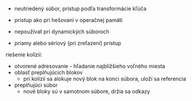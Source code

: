 - neutriedený súbor, prístup podľa transformácie kľúča
- prístup ako pri hešovaní v operačnej pamäti
- nepoužívať pri dynamických súboroch

- priamy alebo sériový (pri zreťazení) prístup

riešenie kolízií:
- otvorené adresovanie - hľadanie najbližšieho voľného miesta
- oblasť preplňujúcich blokov
	- pri kolízií sa alokuje nový blok na konci súbora, uloží sa referencia
- preplňujúci súbor
	- nové bloky sú v samotnom súbore, držia sa odkazy